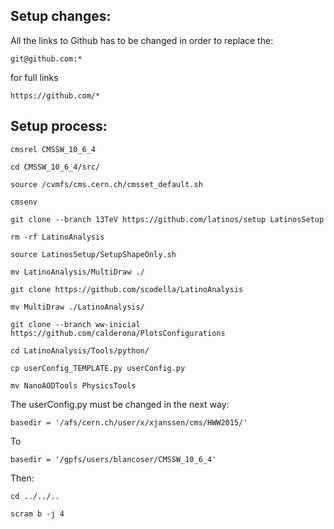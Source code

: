 ## Setup changes:

All the links to Github has to be changed in order to replace the:

```git@github.com:*```

 for full links 
 
 ```https://github.com/*```


## Setup process:

```
cmsrel CMSSW_10_6_4

cd CMSSW_10_6_4/src/

source /cvmfs/cms.cern.ch/cmsset_default.sh

cmsenv

git clone --branch 13TeV https://github.com/latinos/setup LatinosSetup

rm -rf LatinoAnalysis

source LatinosSetup/SetupShapeOnly.sh

mv LatinoAnalysis/MultiDraw ./

git clone https://github.com/scodella/LatinoAnalysis

mv MultiDraw ./LatinoAnalysis/

git clone --branch ww-inicial https://github.com/calderona/PlotsConfigurations

cd LatinoAnalysis/Tools/python/

cp userConfig_TEMPLATE.py userConfig.py

mv NanoAODTools PhysicsTools

```
The userConfig.py must be changed in the next way:

```
basedir = '/afs/cern.ch/user/x/xjanssen/cms/HWW2015/'
```
To
```
basedir = '/gpfs/users/blancoser/CMSSW_10_6_4'
```

Then:

``` 
cd ../../..

scram b -j 4

```
